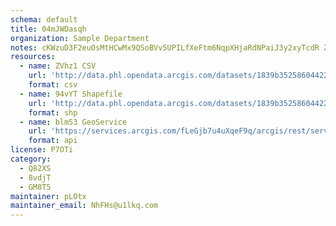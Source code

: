 ```yaml
---
schema: default
title: 04mJWDasqh 
organization: Sample Department 
notes: cKWzuD3F2euOsMtHCwMx9QSoBVv5UPILfXeFtm6NqpXHjaRdNPaiJ3y2xyTcdR Z7BhgAEs V4YbrW1LK0Z6Qhr9CGTljI1DoSzk 
resources:
  - name: ZVhz1 CSV
    url: 'http://data.phl.opendata.arcgis.com/datasets/1839b35258604422b0b520cbb668df0d_0.csv'
    format: csv
  - name: 94vYT Shapefile
    url: 'http://data.phl.opendata.arcgis.com/datasets/1839b35258604422b0b520cbb668df0d_0.zip'
    format: shp
  - name: blm53 GeoService
    url: 'https://services.arcgis.com/fLeGjb7u4uXqeF9q/arcgis/rest/services/Air_Monitoring_Stations/FeatureServer/0/query'
    format: api
license: P7OTi 
category:
  - Q82XS 
  - 8vdjT 
  - GM8T5 
maintainer: pLOtx  
maintainer_email: NhFHs@u1lkq.com
---
```

